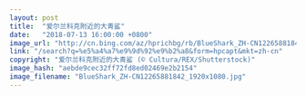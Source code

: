 ```yaml
---
layout: post
title:  "爱尔兰科克附近的大青鲨"
date:   "2018-07-13 16:00:00 +0800"
image_url: "http://cn.bing.com/az/hprichbg/rb/BlueShark_ZH-CN12265881842_1920x1080.jpg"
link: "/search?q=%e5%a4%a7%e9%9d%92%e9%b2%a8&form=hpcapt&mkt=zh-cn"
copyright: "爱尔兰科克附近的大青鲨 (© Cultura/REX/Shutterstock)"
image_hash: "aebde9cec32ff72fd8ed02469e2b2154"
image_filename: "BlueShark_ZH-CN12265881842_1920x1080.jpg"
---
```

